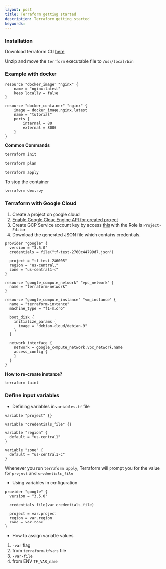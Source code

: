 ```yaml
---
layout: post
title: Terraform getting started
description: Terraform getting started
keywords: 
---
```


### Installation

Download terraform CLI [here](https://www.terraform.io/downloads.html)

Unzip and move the `terrform` executable file to `/usr/local/bin`

### Example with docker

```hcl
resource "docker_image" "nginx" {
	name = "nginx:latest"
	keep_locally = false
}

resource "docker_container" "nginx" {
	image = docker_image.nginx.latest
	name = "tutorial"
	ports {
		internal = 80
		external = 8000
	}
}
```

**Common Commands**

```bash
terraform init

terraform plan

terraform apply
```

To stop the container

```bash
terraform destroy
```

### Terraform with Google Cloud

1. Create a project on google cloud
2. [Enable Google Cloud Engine API for created project](https://console.developers.google.com/apis/library/compute.googleapis.com?authuser=1&project=tf-test-286005&folder=&organizationId=)
3. Create GCP Service account key by access [this](https://console.cloud.google.com/apis/credentials/serviceaccountkey?authuser=1&project=tf-test-286005) with the Role is `Project-Editor`
4. Download the generated JSON file which contains credentials.

```hcl
provider "google" {
  version = "3.5.0"
  credentials = file("tf-test-2760c44799d7.json")

  project = "tf-test-286005"
  region = "us-central1"
  zone = "us-central1-c"
}

resource "google_compute_network" "vpc_network" {
  name = "terraform-network"
}

resource "google_compute_instance" "vm_instance" {
  name = "terraform-instance"
  machine_type = "f1-micro"

  boot_disk {
    initialize_params {
      image = "debian-cloud/debian-9"
    }
  }

  network_interface {
    network = google_compute_network.vpc_network.name
    access_config {
    }
  }
}
```

**How to re-create instance?**

```bash
terraform taint
```

### Define input variables

- Defining variables in `variables.tf` file

```hcl
variable "project" {}

variable "credentials_file" {}

variable "region" {
  default = "us-central1"
}

variable "zone" {
  default = "us-central1-c"
}
```

Whenever you run `terraform apply`, Terraform will prompt you for the value for `project` and `credentials_file`

- Using variables in configuration

```hcl
provider "google" {
  version = "3.5.0"

  credentials file(var.credentials_file)

  project = var.project
  region = var.region
  zone = var.zone
}
```

- How to assign variable values

1. `-var` flag
2. from `terraform.tfvars` file
3. `-var-file`
4. from ENV `TF_VAR_name` 

